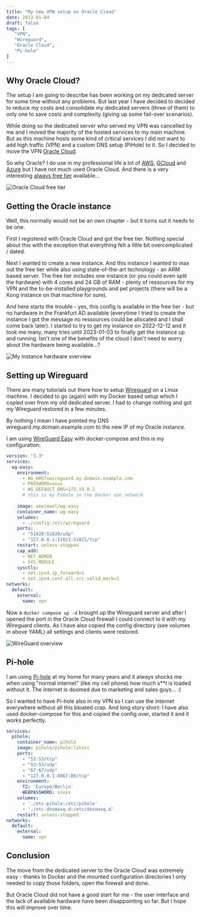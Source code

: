 ```yaml
---
title: "My new VPN setup on Oracle Cloud"
date: 2023-01-04
draft: false
tags: [
   "VPN",
   "Wireguard",
   "Oracle Cloud",
   "Pi-hole"
]
---
```


## Why Oracle Cloud?

The setup I am going to describe has been working on my dedicated server for some time without any problems. But last year I have decided to decided to reduce my costs and consolidate my dedicated servers (three of them) to only one to save costs and complexity (giving up some fail-over scenarios).

While doing so the dedicated server who served my VPN was cancelled by me and I moved the majority of the hosted services to my main machine. But as this machine hosts some kind of critical services I did not want to add high traffic (VPN) and a custom DNS setup (PiHole) to it. So I decided to move the VPN [Oracle Cloud](https://www.oracle.com/cloud/).

So why Oracle? I do use in my professional life a lot of [AWS](https://aws.amazon.com/de/), [GCloud](https://cloud.google.com/) and [Azure](https://azure.microsoft.com/en-us/) but I have not much used Oracle Cloud. And there is a very interesting [always free tier](https://www.oracle.com/cloud/free/) available...

![Oracle Cloud free tier](/img/oracle_free_tier.png)

## Getting the Oracle instance

Well, this normally would not be an own chapter - but it turns out it needs to be one.

First I registered with Oracle Cloud and got the free tier. Nothing special about this with the exception that everything felt a little bit overcomplicated / dated.

Next I wanted to create a new instance. And this instance I wanted to max out the free tier while also using state-of-the-art technology - an ARM based server. The free tier includes one instance (or you could even split the hardware) with 4 cores and 24 GB of RAM - plenty of ressources for my VPN and the to-be-installed playgrounds and pet projects (there will be a Kong instance on that machine for sure).

And here starts the trouble - yes, this config is available in the free tier - but no hardware in the Frankfurt AD available (everytime I tried to create the instance I got the message no ressources could be allocated and I shall come back later). I started to try to get my instance on 2022-12-12 and it took me many, many tries until 2023-01-03 to finally get the instance up and running. Isn't one of the benefits of the cloud I don't need to worry about the hardware being available...?

![My instance hardware overview](/img/oracle_cloud_arm.png)

## Setting up Wireguard

There are many tutorials out there how to setup [Wireguard](https://www.wireguard.com/) on a Linux machine. I decided to go (again) with my Docker based setup which I copied over from my old dedicated server. I had to change nothing and got my Wireguard restored in a few minutes.

By nothing I mean I have pointed my DNS wireguard.my.domain.example.com to the new IP of my Oracle instance.

I am using [WireGuard Easy](https://github.com/WeeJeWel/wg-easy) with docker-compose and this is my configuration:

```yaml
version: "3.3"
services:
  wg-easy:
    environment:
      - WG_HOST=wireguard.my.domain.example.com
      - PASSWORD=xxxx
      - WG_DEFAULT_DNS=172.19.0.2
      # this is my PiHole in the Docker vpn network
      
    image: weejewel/wg-easy
    container_name: wg-easy
    volumes:
      - ./config:/etc/wireguard
    ports:
      - "51820:51820/udp"
      - "127.0.0.1:51821:51821/tcp"
    restart: unless-stopped
    cap_add:
      - NET_ADMIN
      - SYS_MODULE
    sysctls:
      - net.ipv4.ip_forward=1
      - net.ipv4.conf.all.src_valid_mark=1
networks: 
  default: 
    external: 
      name: vpn
```

Now a `docker compose up -d` brought up the Wireguard server and after I opened the port in the Oracle Cloud firewall I could connect to it with my Wireguard clients. As I have also copied the config directory (see volumes in above YAML) all settings and clients were restored.

![WireGuard overview](/img/WireGuard.png)

## Pi-hole

I am using [Pi-hole](https://pi-hole.net/) at my home  for many years and it always shocks me when using "normal internet" (like my cell phone) how much s**t is loaded without it. The internet is doomed due to marketing and sales guys... :(

So I wanted to have Pi-hole also in my VPN so I can use the internet everywhere without all this bloated crap. And long story short: I have also used docker-compose for this and copied the config over, started it and it  works perfectly.

```yaml
services:
  pihole:
    container_name: pihole
    image: pihole/pihole:latest
    ports:
      - "53:53/tcp"
      - "53:53/udp"
      - "67:67/udp"
      - "127.0.0.1:8067:80/tcp"
    environment:
      TZ: 'Europe/Berlin'
      WEBPASSWORD: xxxxx
    volumes:
      - './etc-pihole:/etc/pihole'
      - './etc-dnsmasq.d:/etc/dnsmasq.d'
    restart: unless-stopped
networks: 
  default: 
    external: 
      name: vpn
```

## Conclusion

The move from the dedicated server to the Oracle Cloud was extremely easy - thanks to Docker and the mounted configuration directories I only needed to copy those folders, open the firewall and done.

But Oracle Cloud did not have a good start for me - the user interface and the lack of available hardware have been disappointing so far. But I hope this will improve over time.